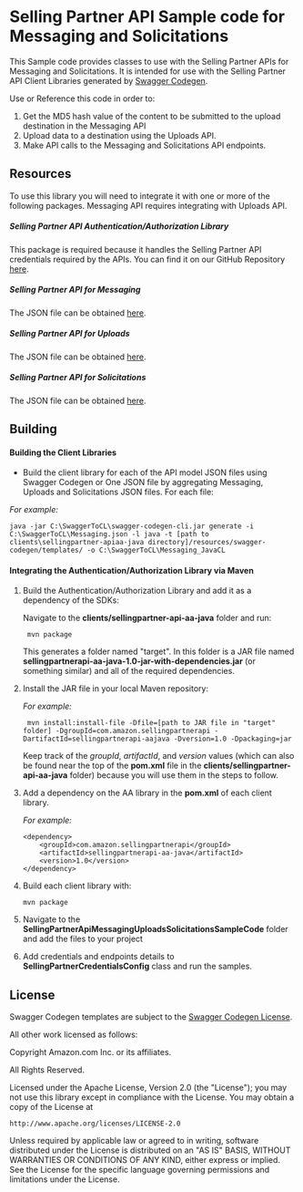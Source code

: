 # Selling Partner API Sample code for Messaging and Solicitations 

This Sample code provides classes to use with the Selling Partner APIs for Messaging and Solicitations. It is intended for use with the Selling Partner API Client Libraries generated by [Swagger Codegen](https://swagger.io/tools/swagger-codegen/).

Use or Reference this code in order to:
1. Get the MD5 hash value of the content to be submitted to the upload destination in the Messaging API  
2. Upload data to a destination using the Uploads API.
3. Make API calls to the Messaging and Solicitations API endpoints.

## Resources 

To use this library you will need to integrate it with one or more of the following packages. Messaging API requires integrating with Uploads API.

##### Selling Partner API Authentication/Authorization Library

This package is required because it handles the Selling Partner API credentials required by the APIs. You can find it on our GitHub Repository [here](https://github.com/amzn/amazon-marketplace-api-sdk/tree/master/clients/sellingpartner-api-aa-java). 

##### Selling Partner API for Messaging

The JSON file can be obtained [here](https://github.com/amzn/amazon-marketplace-api-sdk/tree/master/Messaging%20API).

##### Selling Partner API for Uploads

The JSON file can be obtained [here](https://github.com/amzn/amazon-marketplace-api-sdk/tree/master/Uploads%20API).

##### Selling Partner API for Solicitations

The JSON file can be obtained [here](https://github.com/amzn/amazon-marketplace-api-sdk/tree/master/Solicitations%20API).

## Building

#### Building the Client Libraries

- Build the client library for each of the API model JSON files using Swagger Codegen or One JSON file by aggregating Messaging, Uploads and Solicitations JSON files. For each file:

*For example:*

    java -jar C:\SwaggerToCL\swagger-codegen-cli.jar generate -i C:\SwaggerToCL\Messaging.json -l java -t [path to clients\sellingpartner-apiaa-java directory]/resources/swagger-codegen/templates/ -o C:\SwaggerToCL\Messaging_JavaCL

#### Integrating the Authentication/Authorization Library via Maven

1. Build the Authentication/Authorization Library and add it as a dependency of the SDKs:

    Navigate to the **clients/sellingpartner-api-aa-java** folder and run:
    
        mvn package 
    
    This generates a folder named "target". In this folder is a JAR file named **sellingpartnerapi-aa-java-1.0-jar-with-dependencies.jar** (or something similar) and all of the required dependencies.

2. Install the JAR file in your local Maven repository:

    *For example:*
    
        mvn install:install-file -Dfile=[path to JAR file in "target" folder] -DgroupId=com.amazon.sellingpartnerapi -DartifactId=sellingpartnerapi-aajava -Dversion=1.0 -Dpackaging=jar
    
    Keep track of the *groupId*, *artifactId*, and *version* values (which can also be found near the top of the **pom.xml** file in the **clients/sellingpartner-api-aa-java** folder) because you will use them in the steps to follow. 

3. Add a dependency on the AA library in the **pom.xml** of each client library.

    *For example:*
    
    ```
    <dependency>
        <groupId>com.amazon.sellingpartnerapi</groupId>
        <artifactId>sellingpartnerapi-aa-java</artifactId>
        <version>1.0</version>
    </dependency>
    ```
4. Build each client library with:

    ```
    mvn package
    ```
5. Navigate to the **SellingPartnerApiMessagingUploadsSolicitationsSampleCode** folder and add the files to your project

6. Add credentials and endpoints details to **SellingPartnerCredentialsConfig** class and run the samples.

## License
Swagger Codegen templates are subject to the [Swagger Codegen License](https://github.com/swagger-api/swagger-codegen#license).

All other work licensed as follows:

Copyright Amazon.com Inc. or its affiliates.

All Rights Reserved.

Licensed under the Apache License, Version 2.0 (the "License");
you may not use this library except in compliance with the License.
You may obtain a copy of the License at

    http://www.apache.org/licenses/LICENSE-2.0

Unless required by applicable law or agreed to in writing, software
distributed under the License is distributed on an "AS IS" BASIS,
WITHOUT WARRANTIES OR CONDITIONS OF ANY KIND, either express or implied.
See the License for the specific language governing permissions and
limitations under the License.
